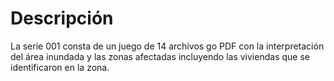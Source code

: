 # Descripción

La serie 001 consta de un juego de 14 archivos go PDF con la interpretación del área inundada y las zonas afectadas incluyendo las viviendas que se identificaron en la zona.

